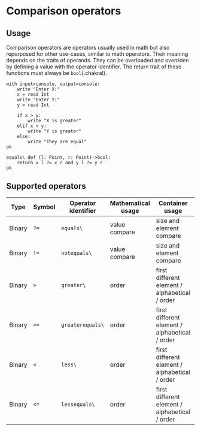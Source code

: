 # Comparison operators

## Usage
Comparison operators are operators usually used in math but also repurposed for other use-cases, similar to math operators. Their meaning depends on the traits of operands. They can be overloaded and overriden by defining a value with the operator identifier. The return trait of these functions must always be `bool`{.chakral}.

```{.chakral caption="Example of comparison"}
with input=console, output=console:
    write "Enter X:"
    x = read Int
    write "Enter Y:"
    y = read Int

    if x > y:
        write "X is greater"
    elif x < y:
        write "Y is greater"
    else:
        write "They are equal"
ok
```

```{.chakral caption="Example of redefining the '?=' operator"}
equals\ def (l: Point, r: Point)->bool:
    return x l ?= x r and y l ?= y r
ok
```

## Supported operators

| Type   | Symbol | Operator identifier | Mathematical usage | Container usage | Bitwise usage |
| ------ | ------ | ------------------- | ------------------ | --------------- | ------------- |
| Binary | `?=` | `equals\` | value compare | size and element compare | bit compare |
| Binary | `!=` | `notequals\` | value compare | size and element compare | bit compare |
| Binary | `>` | `greater\` | order | first different element / alphabetical / order | none |
| Binary | `>=` | `greaterequals\` | order | first different element / alphabetical / order | none |
| Binary | `<` | `less\` | order | first different element / alphabetical / order | none |
| Binary | `<=` | `lessequals\` | order | first different element / alphabetical / order | none |